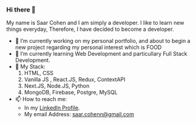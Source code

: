 ### Hi there 👋

<!--
**saarcohenn/saarcohenn** is a ✨ _special_ ✨ repository because its `README.md` (this file) appears on your GitHub profile.

Here are some ideas to get you started:

- 🔭 I’m currently working on ...
- 🌱 I’m currently learning ...
- 👯 I’m looking to collaborate on ...
- 🤔 I’m looking for help with ...
- 💬 Ask me about ...
- 📫 How to reach me: ...
- 😄 Pronouns: ...
- ⚡ Fun fact: ...
-->

My name is Saar Cohen and I am simply a developer.
I like to learn new things everyday, Therefore, I have decided to become a developer.

- 🔭 I’m currently working on my personal portfolio, and about to begin a new project regarding my personal interest which is FOOD
- 🌱 I’m currently learning Web Development and particullary Full Stack Development.
- 🌱 My Stack:
  1. HTML, CSS
  2. Vanilla JS , React.JS, Redux, ContextAPI
  3. Next.JS, Node.JS, Python
  4. MongoDB, Firebase, Postgre, MySQL
- 📫 How to reach me:
  * In my [LinkedIn Profile](https://www.linkedin.com/in/saohen).
  * My email Address: [saar.cohenn@gmail.com](saar.cohenn@gmail.com)

